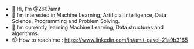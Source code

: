- 👋 Hi, I’m @2607amit
- 👀 I’m interested in Machine Learning, Artificial Intelligence, Data Science, Programming and Problem Solving.
- 🌱 I’m currently learning Machine Learning, Data structures and algorithms.
- 📫 How to reach me : https://www.linkedin.com/in/amit-gavel-21a9b3165

<!---
I have built many Machine Learning models/pojects which I have uploaded here on my github profile. 
Currently I am working on some more Machine Learning projects.
I am also doing online Machine Learning course as well.
Along with machine learning I work on enhancing my data structures and algorithms skill using C++ language. 
Here are some links to check my programming ability:
https://www.interviewbit.com/profile/amit_797
https://auth.geeksforgeeks.org/user/amitgavel026/practice/
---!>
